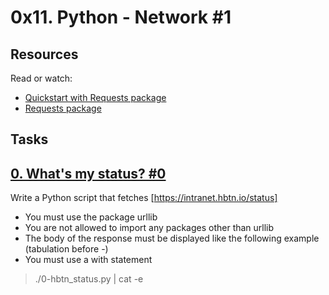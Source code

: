 # 0x11. Python - Network #1

## Resources
Read or watch:

* [Quickstart with Requests package](https://docs.python.org/3/howto/urllib2.html)
* [Requests package](https://docs.python-requests.org/en/master/)

## Tasks

## [0. What's my status? #0](./0-hbtn_status.py)
  Write a Python script that fetches [https://intranet.hbtn.io/status]

* You must use the package urllib
* You are not allowed to import any packages other than urllib
* The body of the response must be displayed like the following example (tabulation before -)
* You must use a with statement
> ./0-hbtn_status.py | cat -e
